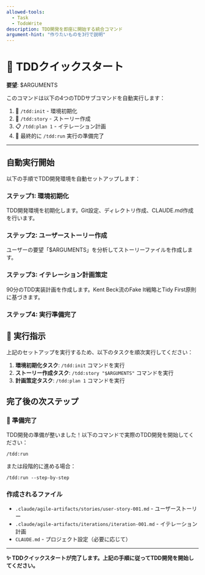 ```yaml
---
allowed-tools:
  - Task
  - TodoWrite
description: TDD開発を即座に開始する統合コマンド
argument-hint: "作りたいものを3行で説明"
---
```


# 🚀 TDDクイックスタート

**要望**: $ARGUMENTS

このコマンドは以下の4つのTDDサブコマンドを自動実行します：

1. 🔧 `/tdd:init` - 環境初期化
2. 📝 `/tdd:story` - ストーリー作成  
3. 📋 `/tdd:plan 1` - イテレーション計画
4. 🚀 最終的に `/tdd:run` 実行の準備完了

---

## 自動実行開始

以下の手順でTDD開発環境を自動セットアップします：

### ステップ1: 環境初期化

TDD開発環境を初期化します。Git設定、ディレクトリ作成、CLAUDE.md作成を行います。

### ステップ2: ユーザーストーリー作成

ユーザーの要望「$ARGUMENTS」を分析してストーリーファイルを作成します。

### ステップ3: イテレーション計画策定

90分のTDD実装計画を作成します。Kent Beck流のFake It戦略とTidy First原則に基づきます。

### ステップ4: 実行準備完了

## 🎯 実行指示

上記のセットアップを実行するため、以下のタスクを順次実行してください：

1. **環境初期化タスク**: `/tdd:init` コマンドを実行
2. **ストーリー作成タスク**: `/tdd:story "$ARGUMENTS"` コマンドを実行  
3. **計画策定タスク**: `/tdd:plan 1` コマンドを実行

## 完了後の次ステップ

### 🎉 準備完了

TDD開発の準備が整いました！以下のコマンドで実際のTDD開発を開始してください：

```text
/tdd:run
```

または段階的に進める場合：

```text
/tdd:run --step-by-step
```

### 作成されるファイル

- `.claude/agile-artifacts/stories/user-story-001.md` - ユーザーストーリー
- `.claude/agile-artifacts/iterations/iteration-001.md` - イテレーション計画  
- `CLAUDE.md` - プロジェクト設定（必要に応じて）

---

**✨ TDDクイックスタートが完了します。上記の手順に従ってTDD開発を開始してください。**
